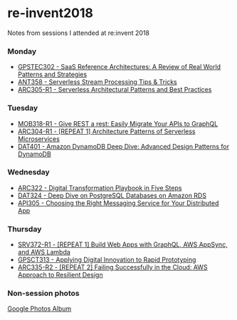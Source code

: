 # re-invent2018
Notes from sessions I attended at re:invent 2018

### Monday
- [GPSTEC302 - SaaS Reference Architectures: A Review of Real World Patterns and Strategies](./mon/gpstec302.md)
- [ANT358 - Serverless Stream Processing Tips & Tricks](./mon/ant358.md)
- [ARC305-R1 - Serverless Architectural Patterns and Best Practices](./mon/arc305.md)

### Tuesday
- [MOB318-R1 - Give REST a rest: Easily Migrate Your APIs to GraphQL](./tue/mob318.md)
- [ARC304-R1 - [REPEAT 1] Architecture Patterns of Serverless Microservices](./tue/arc304.md)
- [DAT401 - Amazon DynamoDB Deep Dive: Advanced Design Patterns for DynamoDB](./tue/dat401.md)

### Wednesday
- [ARC322 - Digital Transformation Playbook in Five Steps](./wed/arc322.md)
- [DAT324 - Deep Dive on PostgreSQL Databases on Amazon RDS](./wed/dat324.md)
- [API305 - Choosing the Right Messaging Service for Your Distributed App](./wed/api305.md)

### Thursday
- [SRV372-R1 - [REPEAT 1] Build Web Apps with GraphQL, AWS AppSync, and AWS Lambda](./thr/svr372.md)
- [GPSCT313 - Applying Digital Innovation to Rapid Prototyping](./thr/gpsct313.md)
- [ARC335-R2 - [REPEAT 2] Failing Successfully in the Cloud: AWS Approach to Resilient Design](./thr/arc335.md)

### Non-session photos
[Google Photos Album](https://photos.app.goo.gl/uZ5LRH8eVLA5eWCTA)